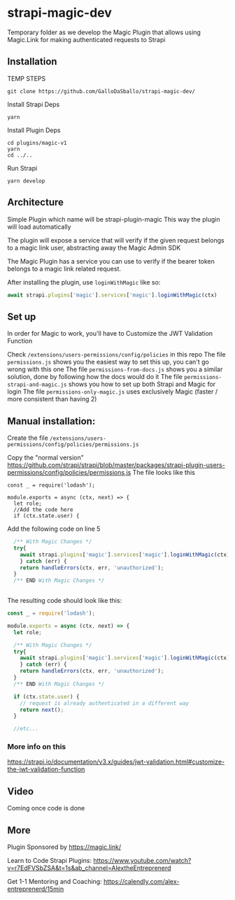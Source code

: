 # strapi-magic-dev

Temporary folder as we develop the Magic Plugin that allows using Magic.Link for making authenticated requests to Strapi

## Installation
TEMP STEPS
```
git clone https://github.com/GalloDaSballo/strapi-magic-dev/
```

Install Strapi Deps
``` 
yarn
```

Install Plugin Deps
```
cd plugins/magic-v1
yarn
cd ../..
```

Run Strapi
```
yarn develop
```


## Architecture
Simple Plugin which name will be strapi-plugin-magic
This way the plugin will load automatically

The plugin will expose a service that will verify if the given request belongs to a magic link user, abstracting away the Magic Admin SDK

The Magic Plugin has a service you can use to verify if the bearer token belongs to a magic link related request.

After installing the plugin, use `loginWithMagic` like so:
```javascript
await strapi.plugins['magic'].services['magic'].loginWithMagic(ctx)
```

## Set up
In order for Magic to work, you'll have to Customize the JWT Validation Function

Check `/extensions/users-permissions/config/policies` in this repo
The file `permissions.js` shows you the easiest way to set this up, you can't go wrong with this one
The file `permissions-from-docs.js` shows you a similar solution, done by following how the docs would do it
The file `permissions-strapi-and-magic.js` shows you how to set up both Strapi and Magic for login
The file `permissions-only-magic.js` uses exclusively Magic (faster / more consistent than having 2)

## Manual installation:
Create the file 
`/extensions/users-permissions/config/policies/permissions.js`

Copy the "normal version"
https://github.com/strapi/strapi/blob/master/packages/strapi-plugin-users-permissions/config/policies/permissions.js
The file looks like this
```
const _ = require('lodash');

module.exports = async (ctx, next) => {
  let role;
  //Add the code here
  if (ctx.state.user) {
```

Add the following code on line 5
```javascript
  /** With Magic Changes */
  try{
    await strapi.plugins['magic'].services['magic'].loginWithMagic(ctx)
    } catch (err) {
    return handleErrors(ctx, err, 'unauthorized');
  }
  /** END With Magic Changes */
  
```

The resulting code should look like this:
```javascript
const _ = require('lodash');

module.exports = async (ctx, next) => {
  let role;

  /** With Magic Changes */
  try{
    await strapi.plugins['magic'].services['magic'].loginWithMagic(ctx)
    } catch (err) {
    return handleErrors(ctx, err, 'unauthorized');
  }
  /** END With Magic Changes */

  if (ctx.state.user) {
    // request is already authenticated in a different way
    return next();
  }

  //etc...
```

### More info on this
https://strapi.io/documentation/v3.x/guides/jwt-validation.html#customize-the-jwt-validation-function

## Video
Coming once code is done

## More
Plugin Sponsored by
https://magic.link/

Learn to Code Strapi Plugins:
https://www.youtube.com/watch?v=r7EdFVSbZSA&t=1s&ab_channel=AlextheEntreprenerd

Get 1-1 Mentoring and Coaching:
https://calendly.com/alex-entreprenerd/15min
